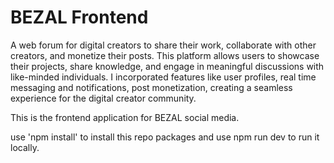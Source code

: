 # BEZAL Frontend

A web forum for digital creators to share their work, collaborate with other creators, and monetize their posts. This platform allows users to showcase their projects, share knowledge, and engage in meaningful discussions with like-minded individuals. I incorporated features like user profiles, real time messaging and notifications, post monetization, creating a seamless experience for the digital creator community.

This is the frontend application for BEZAL social media.

use 'npm install' to install this repo packages and use npm run dev to run it locally.
